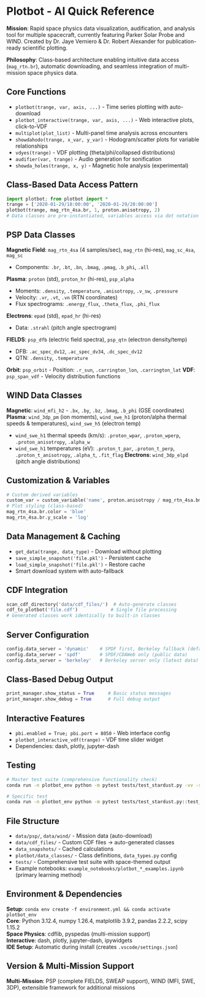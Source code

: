 # Plotbot - AI Quick Reference

**Mission**: Rapid space physics data visualization, audification, and analysis tool for multiple spacecraft, currently featuring Parker Solar Probe and WIND. Created by Dr. Jaye Verniero & Dr. Robert Alexander for publication-ready scientific plotting.

**Philosophy**: Class-based architecture enabling intuitive data access (`mag_rtn.br`), automatic downloading, and seamless integration of multi-mission space physics data.

## Core Functions
- `plotbot(trange, var, axis, ...)` - Time series plotting with auto-download
- `plotbot_interactive(trange, var, axis, ...)` - Web interactive plots, click-to-VDF
- `multiplot(plot_list)` - Multi-panel time analysis across encounters  
- `showdahodo(trange, x_var, y_var)` - Hodogram/scatter plots for variable relationships
- `vdyes(trange)` - VDF plotting (theta/phi/collapsed distributions)
- `audifier(var, trange)` - Audio generation for sonification
- `showda_holes(trange, x, y)` - Magnetic hole analysis (experimental)

## Class-Based Data Access Pattern
```python
import plotbot; from plotbot import *
trange = ['2020-01-29/18:00:00', '2020-01-29/20:00:00']
plotbot(trange, mag_rtn_4sa.br, 1, proton.anisotropy, 2)
# Data classes are pre-instantiated, variables access via dot notation
```

## PSP Data Classes  
**Magnetic Field**: `mag_rtn_4sa` (4 samples/sec), `mag_rtn` (hi-res), `mag_sc_4sa`, `mag_sc`  
- Components: `.br`, `.bt`, `.bn`, `.bmag`, `.pmag`, `.b_phi`, `.all`

**Plasma**: `proton` (std), `proton_hr` (hi-res), `psp_alpha`  
- Moments: `.density`, `.temperature`, `.anisotropy`, `.v_sw`, `.pressure`
- Velocity: `.vr`, `.vt`, `.vn` (RTN coordinates)
- Flux spectrograms: `.energy_flux`, `.theta_flux`, `.phi_flux`

**Electrons**: `epad` (std), `epad_hr` (hi-res)  
- Data: `.strahl` (pitch angle spectrogram)

**FIELDS**: `psp_dfb` (electric field spectra), `psp_qtn` (electron density/temp)  
- DFB: `.ac_spec_dv12`, `.ac_spec_dv34`, `.dc_spec_dv12`
- QTN: `.density`, `.temperature`

**Orbit**: `psp_orbit` - Position: `.r_sun`, `.carrington_lon`, `.carrington_lat`
**VDF**: `psp_span_vdf` - Velocity distribution functions

## WIND Data Classes
**Magnetic**: `wind_mfi_h2` - `.bx`, `.by`, `.bz`, `.bmag`, `.b_phi` (GSE coordinates)  
**Plasma**: `wind_3dp_pm` (ion moments), `wind_swe_h1` (proton/alpha thermal speeds & temperatures), `wind_swe_h5` (electron temp)  
- `wind_swe_h1` thermal speeds (km/s): `.proton_wpar`, `.proton_wperp`, `.proton_anisotropy`, `.alpha_w`
- `wind_swe_h1` temperatures (eV): `.proton_t_par`, `.proton_t_perp`, `.proton_t_anisotropy`, `.alpha_t`, `.fit_flag`
**Electrons**: `wind_3dp_elpd` (pitch angle distributions)

## Customization & Variables
```python
# Custom derived variables
custom_var = custom_variable('name', proton.anisotropy / mag_rtn_4sa.bmag)
# Plot styling (class-based)
mag_rtn_4sa.br.color = 'blue'
mag_rtn_4sa.br.y_scale = 'log'
```

## Data Management & Caching
- `get_data(trange, data_type)` - Download without plotting
- `save_simple_snapshot('file.pkl')` - Persistent cache
- `load_simple_snapshot('file.pkl')` - Restore cache
- Smart download system with auto-fallback

## CDF Integration
```python
scan_cdf_directory('data/cdf_files/')  # Auto-generate classes
cdf_to_plotbot('file.cdf')            # Single file processing
# Generated classes work identically to built-in classes
```

## Server Configuration
```python
config.data_server = 'dynamic'    # SPDF first, Berkeley fallback (default)
config.data_server = 'spdf'       # SPDF/CDAWeb only (public data)
config.data_server = 'berkeley'   # Berkeley server only (latest data)
```

## Class-Based Debug Output
```python
print_manager.show_status = True     # Basic status messages
print_manager.show_debug = True      # Full debug output  
```

## Interactive Features
- `pbi.enabled = True; pbi.port = 8050` - Web interface config
- `plotbot_interactive_vdf(trange)` - VDF time slider widget
- Dependencies: dash, plotly, jupyter-dash

## Testing
```bash
# Master test suite (comprehensive functionality check)
conda run -n plotbot_env python -m pytest tests/test_stardust.py -vv -s

# Specific test 
conda run -n plotbot_env python -m pytest tests/test_stardust.py::test_stardust_plotbot_basic -vv -s
```

## File Structure
- `data/psp/`, `data/wind/` - Mission data (auto-download)
- `data/cdf_files/` - Custom CDF files → auto-generated classes
- `data_snapshots/` - Cached calculations  
- `plotbot/data_classes/` - Class definitions, `data_types.py` config
- `tests/` - Comprehensive test suite with space-themed output
- Example notebooks: `example_notebooks/plotbot_*_examples.ipynb` (primary learning method)

## Environment & Dependencies  
**Setup**: `conda env create -f environment.yml && conda activate plotbot_env`  
**Core**: Python 3.12.4, numpy 1.26.4, matplotlib 3.9.2, pandas 2.2.2, scipy 1.15.2  
**Space Physics**: cdflib, pyspedas (multi-mission support)  
**Interactive**: dash, plotly, jupyter-dash, ipywidgets  
**IDE Setup**: Automatic during install (creates `.vscode/settings.json`)

## Version & Multi-Mission Support
**Multi-Mission**: PSP (complete FIELDS, SWEAP support), WIND (MFI, SWE, 3DP), extensible framework for additional missions
